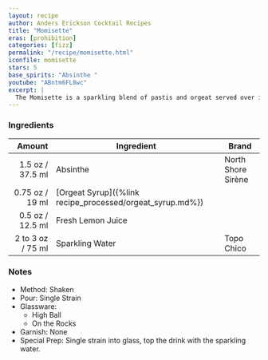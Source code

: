 ```yaml
---
layout: recipe
author: Anders Erickson Cocktail Recipes
title: "Momisette"
eras: [prohibition]
categories: [fizz]
permalink: "/recipe/momisette.html"
iconfile: momisette
stars: 5
base_spirits: "Absinthe "
youtube: "ABntm6FL8wc"
excerpt: |
  The Momisette is a sparkling blend of pastis and orgeat served over ice. It’s easy to make and tastes great on a warm day.
---
```


### Ingredients

|    Amount | Ingredient                                      | Brand              |
| --------: | ----------------------------------------------- | ------------------ |
|    1.5 oz / 37.5 ml | Absinthe                                        | North Shore Sirène |
|   0.75 oz / 19 ml | [Orgeat Syrup]({%link recipe_processed/orgeat_syrup.md%}) |
|    0.5 oz / 12.5 ml | Fresh Lemon Juice                               |
| 2 to 3 oz / 75 ml | Sparkling Water                                 | Topo Chico         |

### Notes

- Method: Shaken
- Pour: Single Strain
- Glassware:
  - High Ball
  - On the Rocks
- Garnish: None
- Special Prep: Single strain into glass, top the drink with the sparkling water.
